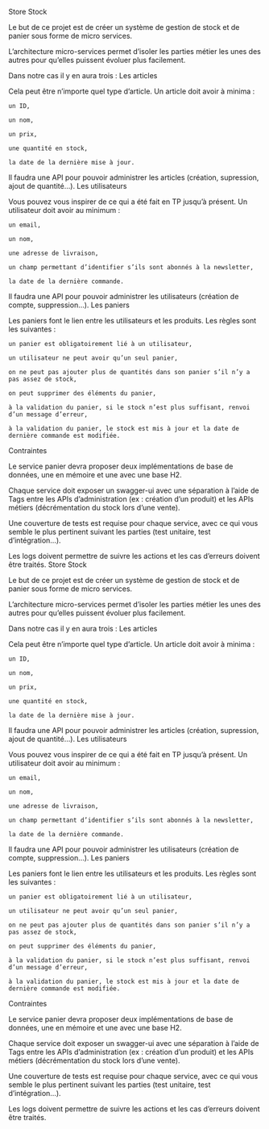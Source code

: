 Store Stock

Le but de ce projet est de créer un système de gestion de stock et de panier sous forme de micro services.

L’architecture micro-services permet d’isoler les parties métier les unes des autres pour qu’elles puissent évoluer plus facilement.

Dans notre cas il y en aura trois :
Les articles

Cela peut être n’importe quel type d’article. Un article doit avoir à minima :

    un ID,

    un nom,

    un prix,

    une quantité en stock,

    la date de la dernière mise à jour.

Il faudra une API pour pouvoir administrer les articles (création, supression, ajout de quantité…​).
Les utilisateurs

Vous pouvez vous inspirer de ce qui a été fait en TP jusqu’à présent. Un utilisateur doit avoir au minimum :

    un email,

    un nom,

    une adresse de livraison,

    un champ permettant d’identifier s’ils sont abonnés à la newsletter,

    la date de la dernière commande.

Il faudra une API pour pouvoir administrer les utilisateurs (création de compte, suppression…​).
Les paniers

Les paniers font le lien entre les utilisateurs et les produits. Les règles sont les suivantes :

    un panier est obligatoirement lié à un utilisateur,

    un utilisateur ne peut avoir qu’un seul panier,

    on ne peut pas ajouter plus de quantités dans son panier s’il n’y a pas assez de stock,

    on peut supprimer des éléments du panier,

    à la validation du panier, si le stock n’est plus suffisant, renvoi d’un message d’erreur,

    à la validation du panier, le stock est mis à jour et la date de dernière commande est modifiée.

Contraintes

Le service panier devra proposer deux implémentations de base de données, une en mémoire et une avec une base H2.

Chaque service doit exposer un swagger-ui avec une séparation à l’aide de Tags entre les APIs d’administration (ex : création d’un produit) et les APIs métiers (décrémentation du stock lors d’une vente).

Une couverture de tests est requise pour chaque service, avec ce qui vous semble le plus pertinent suivant les parties (test unitaire, test d’intégration…).

Les logs doivent permettre de suivre les actions et les cas d’erreurs doivent être traités.
Store Stock

Le but de ce projet est de créer un système de gestion de stock et de panier sous forme de micro services.

L’architecture micro-services permet d’isoler les parties métier les unes des autres pour qu’elles puissent évoluer plus facilement.

Dans notre cas il y en aura trois :
Les articles

Cela peut être n’importe quel type d’article. Un article doit avoir à minima :

    un ID,

    un nom,

    un prix,

    une quantité en stock,

    la date de la dernière mise à jour.

Il faudra une API pour pouvoir administrer les articles (création, supression, ajout de quantité…​).
Les utilisateurs

Vous pouvez vous inspirer de ce qui a été fait en TP jusqu’à présent. Un utilisateur doit avoir au minimum :

    un email,

    un nom,

    une adresse de livraison,

    un champ permettant d’identifier s’ils sont abonnés à la newsletter,

    la date de la dernière commande.

Il faudra une API pour pouvoir administrer les utilisateurs (création de compte, suppression…​).
Les paniers

Les paniers font le lien entre les utilisateurs et les produits. Les règles sont les suivantes :

    un panier est obligatoirement lié à un utilisateur,

    un utilisateur ne peut avoir qu’un seul panier,

    on ne peut pas ajouter plus de quantités dans son panier s’il n’y a pas assez de stock,

    on peut supprimer des éléments du panier,

    à la validation du panier, si le stock n’est plus suffisant, renvoi d’un message d’erreur,

    à la validation du panier, le stock est mis à jour et la date de dernière commande est modifiée.

Contraintes

Le service panier devra proposer deux implémentations de base de données, une en mémoire et une avec une base H2.

Chaque service doit exposer un swagger-ui avec une séparation à l’aide de Tags entre les APIs d’administration (ex : création d’un produit) et les APIs métiers (décrémentation du stock lors d’une vente).

Une couverture de tests est requise pour chaque service, avec ce qui vous semble le plus pertinent suivant les parties (test unitaire, test d’intégration…).

Les logs doivent permettre de suivre les actions et les cas d’erreurs doivent être traités.
